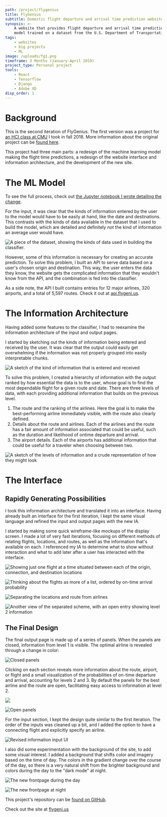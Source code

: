 ```yaml
---
path: /project/flygenius
title: FlyGenius
subtitle: Domestic flight departure and arrival time prediction website
synopsis: >-
    A website that provides flight departure and arrival time predictions using a
    model trained on a dataset from the U.S. Department of Transportation.
tags:
    - websites
    - big projects
    - ML
image: /uploads/fg1.png
timeframe: 3 Months (January-April 2019)
project_type: Personal project
tools:
    - React
    - Tensorflow
    - Django
    - Adobe XD
disp_order: 1
---
```


# Background

This is the second iteration of FlyGenius. The first version was a project for [an HCI class at CMU](http://humanaiclass.org) I took in fall 2018. More information about the original project can be [found here](https://archive.christianbroms.com/project/flygenius-v1).

This project had three main parts: a redesign of the machine learning model making the flight time predictions, a redesign of the website interface and information architecture, and the development of the new site.

# The ML Model

To see the full process, check out [the Jupyter notebook I wrote detailing the change](https://github.com/CBR0MS/flight-time-model-data/blob/master/visualization/v2/v2Modeling.md).

For the input, it was clear that the kinds of information entered by the user to the model would have to be easily at hand, like the date and destinations. This contrasts with the kinds of data available in the dataset that I used to build the model, which are detailed and definitely _not_ the kind of information an average user would have.

![](/uploads/data.png "A piece of the dataset, showing the kinds of data used in building the classifier.")

However, some of this information is necessary for creating an accurate prediction. To solve this problem, I built an API to serve data based on a user's chosen origin and destination. This way, the user enters the data they know, the website gets the complicated information that they wouldn't know from the API, and the combination is fed into the classifier.

As a side note, the API I built contains entries for 12 major airlines, 320 airports, and a total of 5,597 routes. Check it out at [api.flygeni.us](https://api.flygeni.us/docs).

# The Information Architecture

Having added some features to the classifier, I had to reexamine the information architecture of the input and output pages.

I started by sketching out the kinds of information being entered and received by the user. It was clear that the output could easily get overwhelming if the information was not properly grouped into easily interpretable chunks.

![](/uploads/flow.png "A sketch of the kind of information that is entered and received")

To solve this problem, I created a hierarchy of information with the output ranked by how essential the data is to the user, whose goal is to find the most dependable flight for a given route and date. There are three levels of data, with each providing additional information that builds on the previous level.

1. The route and the ranking of the airlines. Here the goal is to make the best-performing airline immediately visible, with the route also clearly defined.
2. Details about the route and airlines. Each of the airlines and the route has a fair amount of information associated that could be useful, such as the duration and likelihood of ontime departure and arrival.
3. The airport details. Each of the airports has additional information that could be useful for a traveler when choosing between two.

![](/uploads/archi.png "A sketch of the levels of information and a crude representation of how they might look")

# The Interface

## Rapidly Generating Possibilities

I took this information architecture and translated it into an interface. Having already built an interface for the first iteration, I kept the same visual language and refined the input and output pages with the new IA.

I started by making some quick wireframe-like mockups of the display screen. I made a lot of very fast iterations, focusing on different methods of relating flights, locations, and routes, as well as the information that's available on each. I referenced my IA to determine what to show without interaction and what to add later after a user has interacted with the interface.

![](/uploads/fgwire1.png "Showing just one flight at a time situated between each of the origin, connection, and destination locations")

![](/uploads/fgwire4.png "Thinking about the flights as more of a list, ordered by on-time arrival probability")

![](/uploads/fgwire3.png "Separating the locations and route from airlines")

![](/uploads/fgwire5.png "Another view of the separated scheme, with an open entry showing level 2 information")

## The Final Design

The final output page is made up of a series of panels. When the panels are closed, information from level 1 is visible. The optimal airline is revealed through a change in color:

![](/uploads/fg2.png "Closed panels")

Clicking on each section reveals more information about the route, airport, or flight and a small visualization of the probabilities of on-time departure and arrival, accounting for levels 2 and 3. By default the panels for the best airline and the route are open, facilitating easy access to information at level 2.

![](/uploads/fg.gif)

![](/uploads/fg6.png "Open panels")

For the input section, I kept the design quite similar to the first iteration. The order of the inputs was cleaned up a bit, and I added the option to have a connecting flight and explicitly specify an airline.

![](/uploads/fg4.png "Revised information input UI")

I also did some experimentation with the background of the site, to add some visual interest. I added a background that shifts color and imagery based on the time of day. The colors in the gradient change over the course of the day, so there is a very natural shift from the brighter background and colors during the day to the "dark mode" at night.

![](/uploads/fg1.png "The new frontpage during the day")

![](/uploads/fg5.png "The new frontpage at night")

This project's repository can be [found on GitHub](https://github.com/CBR0MS/flight-time-model).

Check out the site at [flygeni.us](https://flygeni.us)
